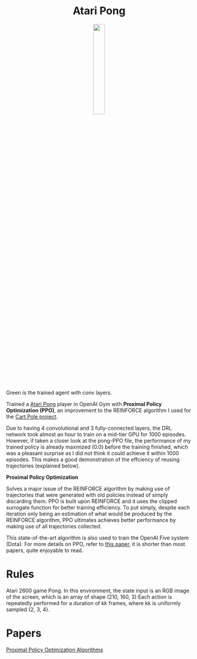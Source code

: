 <h1 align="center">Atari Pong</h1>

<p align="center">
  <image src="output/result.gif" height="25%" width="25%">
</p>

Green is the trained agent with conv layers.

Trained a [Atari Pong](https://gym.openai.com/envs/Pong-v0/) player in OpenAI Gym with **Proximal Policy Optimization (PPO)**, an improvement to the REINFORCE algorithm I used for the [Cart Pole project](https://github.com/Jacklu0831/Reinforcement-Learning-Simulation-Solving/tree/master/7_Cart_Pole). 

Due to having 4 convolutional and 3 fully-connected layers, the DRL network took almost an hour to train on a mid-tier GPU for 1000 episodes. However, if taken a closer look at the pong-PPO file, the performance of my trained policy is already maxmized (0.0) before the training finished, which was a pleasant surprise as I did not think it could achieve it within 1000 episodes. This makes a good demonstration of the effciency of reusing trajectories (explained below).

**Proximal Policy Optimization**

Solves a major issue of the REINFORCE algorithm by making use of trajectories that were generated with old policies instead of simply discarding them. PPO is built upon REINFORCE and it uses the clipped surrogate function for better training efficiency. To put simply, despite each iteration only being an estimation of what would be produced by the REINFORCE algorithm, PPO ultimates achieves better performance by making use of all trajectories collected. 

This state-of-the-art algorithm is also used to train the OpenAI Five system (Dota). For more details on PPO, refer to [this paper](https://arxiv.org/abs/1707.06347), it is shorter than most papers, quite enjoyable to read. 

# Rules

Atari 2600 game Pong. In this environment, the state input is an RGB image of the screen, which is an array of shape (210, 160, 3) Each action is repeatedly performed for a duration of kk frames, where kk is uniformly sampled {2, 3, 4}. 

# Papers

[Proximal Policy Optimization Algorithms](https://arxiv.org/abs/1707.06347)